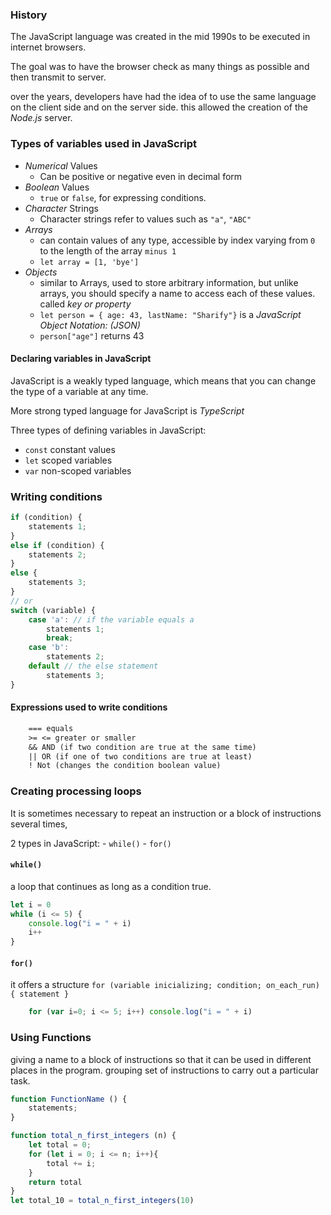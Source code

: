 ### History

The JavaScript language was created in the mid 1990s to be executed in internet browsers.

The goal was to have the browser check as many things as possible and then transmit to server.

over the years, developers have had the idea of to use the same language on the client side and on the server side. this allowed the creation of the *Node.js* server.
### Types of variables used in JavaScript

- *Numerical* Values
	- Can be positive or negative even in decimal form
- *Boolean* Values
	- `true` or `false`, for expressing conditions.
- *Character* Strings
	- Character strings refer to values such as `"a"`, `"ABC"`
- *Arrays*
	- can contain values of any type, accessible by index varying from `0` to the length of the array `minus 1`
	- `let array = [1, 'bye']`
- *Objects*
	- similar to Arrays, used to store arbitrary information, but unlike arrays, you should specify a name to access each of these values. called *key or property*
	- `let person = { age: 43, lastName: "Sharify"}` is a *JavaScript Object Notation: (JSON)*
	- `person["age"]` returns 43

#### Declaring variables in JavaScript

JavaScript is a weakly typed language, which means that you can change the type of a variable at any time.

More strong typed language for JavaScript is *TypeScript*

Three types of defining variables in JavaScript:
- `const` constant values
- `let` scoped variables
- `var` non-scoped variables
### Writing conditions
```javascript
if (condition) {
	statements 1;
}
else if (condition) {
	statements 2;
}
else {
	statements 3;
}
// or
switch (variable) {
	case 'a': // if the variable equals a
		statements 1;
		break;
	case 'b':
		statements 2;
	default // the else statement
		statements 3;
}
```

#### Expressions used to write conditions

```txt
	=== equals 
	>= <= greater or smaller 
	&& AND (if two condition are true at the same time)
	|| OR (if one of two conditions are true at least)
	! Not (changes the condition boolean value)
```
### Creating processing loops

It is sometimes necessary to repeat an instruction or a block of instructions several times, 

2 types in JavaScript:
	- `while()`
	- `for()`
#### `while()`

a loop that continues as long as a condition true.

```javascript
let i = 0
while (i <= 5) {
	console.log("i = " + i)
	i++
}
```

#### `for()`
it offers a structure
`for (variable inicializing; condition; on_each_run) { statement }`

```javascript
	for (var i=0; i <= 5; i++) console.log("i = " + i)
```

### Using Functions
giving a name to a block of instructions so that it can be used in different places in the program. grouping set of instructions to carry out a particular task.

```javascript
function FunctionName () {
	statements;
}

function total_n_first_integers (n) {
	let total = 0;
	for (let i = 0; i <= n; i++){
		total += i;
	}
	return total
}
let total_10 = total_n_first_integers(10)
```

